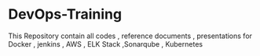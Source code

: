 # DevOps-Training
This Repository contain all codes , reference documents , presentations  for Docker , jenkins , AWS , ELK Stack ,Sonarqube , Kubernetes
